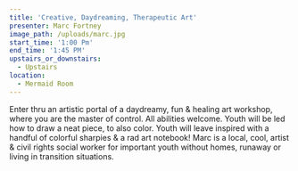 ```yaml
---
title: 'Creative, Daydreaming, Therapeutic Art'
presenter: Marc Fortney
image_path: /uploads/marc.jpg
start_time: '1:00 Pm'
end_time: '1:45 PM'
upstairs_or_downstairs:
  - Upstairs
location:
  - Mermaid Room
---
```


Enter thru an artistic portal of a daydreamy, fun & healing art workshop, where you are the master of control. All abilities welcome. Youth will be led how to draw a neat piece, to also color. Youth will leave inspired with a handful of colorful sharpies & a rad art notebook! Marc is a local, cool, artist & civil rights social worker for important youth without homes, runaway or living in transition situations.